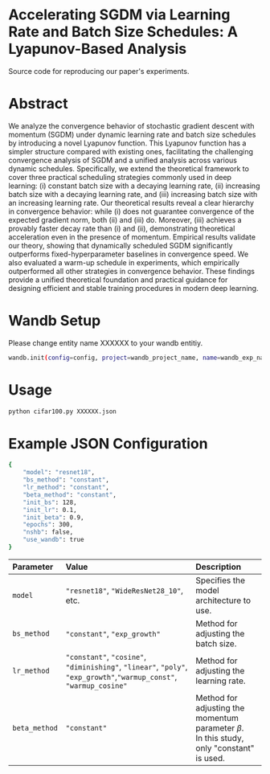 # Accelerating SGDM via Learning Rate and Batch Size Schedules: A Lyapunov-Based Analysis
Source code for reproducing our paper's experiments.

# Abstract
We analyze the convergence behavior of stochastic gradient descent with momentum (SGDM) under dynamic learning rate and batch size schedules by introducing a novel Lyapunov function. This Lyapunov function has a simpler structure compared with existing ones, facilitating the challenging convergence analysis of SGDM and a unified analysis across various dynamic schedules. Specifically, we extend the theoretical framework to cover three practical scheduling strategies commonly used in deep learning: (i) constant batch size with a decaying learning rate, (ii) increasing batch size with a decaying learning rate, and (iii) increasing batch size with an increasing learning rate. Our theoretical results reveal a clear hierarchy in convergence behavior: while (i) does not guarantee convergence of the expected gradient norm, both (ii) and (iii) do. Moreover, (iii) achieves a provably faster decay rate than (i) and (ii), demonstrating theoretical acceleration even in the presence of momentum. Empirical results validate our theory, showing that dynamically scheduled SGDM significantly outperforms fixed-hyperparameter baselines in convergence speed. We also evaluated a warm-up schedule in experiments, which empirically outperformed all other strategies in convergence behavior. These findings provide a unified theoretical foundation and practical guidance for designing efficient and stable training procedures in modern deep learning.

# Wandb Setup
Please change entity name XXXXXX to your wandb entitiy.
```bash
wandb.init(config=config, project=wandb_project_name, name=wandb_exp_name, entity="XXXXXX")
```

# Usage
```bash
python cifar100.py XXXXXX.json
```

# Example JSON Configuration
```bash
{
    "model": "resnet18",
    "bs_method": "constant",
    "lr_method": "constant",
    "beta_method": "constant",
    "init_bs": 128,
    "init_lr": 0.1,
    "init_beta": 0.9,
    "epochs": 300,
    "nshb": false,
    "use_wandb": true
}
```
| Parameter | Value | Description |
| :-------- | :---- | :---------- |
| `model` | `"resnet18"`, `"WideResNet28_10"`, etc. | Specifies the model architecture to use. |
| `bs_method` | `"constant"`, `"exp_growth"` | Method for adjusting the batch size. |
|`lr_method`|`"constant"`, `"cosine"`, `"diminishing"`, `"linear"`, `"poly"`, <br>`"exp_growth"`,`"warmup_const"`, `"warmup_cosine"`|Method for adjusting the learning rate.|
|`beta_method`|`"constant"`|Method for adjusting the momentum parameter $\beta$. <br> In this study, only "constant" is used.|

